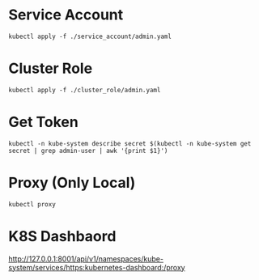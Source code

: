 # Service Account

```
kubectl apply -f ./service_account/admin.yaml
```

# Cluster Role

```
kubectl apply -f ./cluster_role/admin.yaml
```

# Get Token

```
kubectl -n kube-system describe secret $(kubectl -n kube-system get secret | grep admin-user | awk '{print $1}')
```

# Proxy (Only Local)

```
kubectl proxy
```

# K8S Dashbaord

http://127.0.0.1:8001/api/v1/namespaces/kube-system/services/https:kubernetes-dashboard:/proxy
